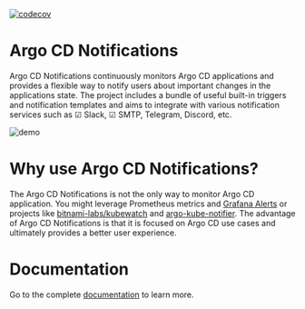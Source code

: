 [![codecov](https://codecov.io/gh/argoproj-labs/argocd-notifications/branch/master/graph/badge.svg)](https://codecov.io/gh/argoproj-labs/argocd-notifications)

# Argo CD Notifications

Argo CD Notifications continuously monitors Argo CD applications and provides a flexible way to notify
users about important changes in the applications state. The project includes a bundle of useful
built-in triggers and notification templates and aims to integrate with various notification services such as
☑ Slack, ☑ SMTP, Telegram, Discord, etc.

![demo](./docs/demo.gif)

# Why use Argo CD Notifications?

The Argo CD Notifications is not the only way to monitor Argo CD application. You might leverage Prometheus
metrics and [Grafana Alerts](https://grafana.com/docs/grafana/latest/alerting/rules/) or projects
like [bitnami-labs/kubewatch](https://github.com/bitnami-labs/kubewatch) and
[argo-kube-notifier](https://github.com/argoproj-labs/argo-kube-notifier). The advantage of Argo CD Notifications is that
it is focused on Argo CD use cases and ultimately provides a better user experience.

# Documentation

Go to the complete [documentation](https://argoproj-labs.github.io/argocd-notifications/) to learn more.
